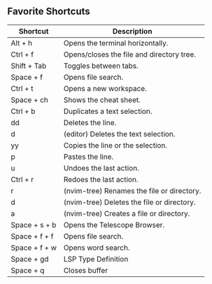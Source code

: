 ## Favorite Shortcuts

| Shortcut      | Description                                |
| ------------- | ------------------------------------------ |
| Alt + h       | Opens the terminal horizontally.           |
| Ctrl + f      | Opens/closes the file and directory tree.  |
| Shift + Tab   | Toggles between tabs.                      |
| Space + f     | Opens file search.                         |
| Ctrl + t      | Opens a new workspace.                     |
| Space + ch    | Shows the cheat sheet.                     |
| Ctrl + b      | Duplicates a text selection.               |
| dd            | Deletes the line.                          |
| d             | (editor) Deletes the text selection.       |
| yy            | Copies the line or the selection.          |
| p             | Pastes the line.                           |
| u             | Undoes the last action.                    |
| Ctrl + r      | Redoes the last action.                    |
| r             | (nvim-tree) Renames the file or directory. |
| d             | (nvim-tree) Deletes the file or directory. |
| a             | (nvim-tree) Creates a file or directory.   |
| Space + s + b | Opens the Telescope Browser.               |
| Space + f + f | Opens file search.                         |
| Space + f + w | Opens word search.                         |
| Space + gd    | LSP Type Definition                        |
| Space + q     | Closes buffer                              |
